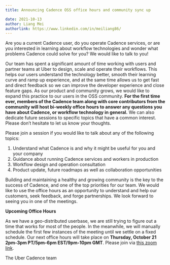 ```yaml
---
title: Announcing Cadence OSS office hours and community sync up

date: 2021-10-13
author: Liang Mei
authorlink: https://www.linkedin.com/in/meiliang86/
---
```


Are you a current Cadence user, do you operate Cadence services, or are you interested in learning about workflow technologies and wonder what problems Cadence could solve for you? We would like to talk to you!


Our team has spent a significant amount of time working with users and partner teams at Uber to design, scale and operate their workflows. This helps our users understand the technology better, smooth their learning curve and ramp up experience, and at the same time allows us to get fast and direct feedback so we can improve the developer experience and close feature gaps. As our product and community grows, we would like to expand this practice to our users in the OSS community. **For the first time ever, members of the Cadence team along with core contributors from the community will host bi-weekly office hours to answer any questions you have about Cadence, or workflow technology in general.** We can also dedicate future sessions to specific topics that have a common interest. Please don’t hesitate to let us know your thoughts.


Please join a session if you would like to talk about any of the following topics:
<ol>
<li>Understand what Cadence is and why it might be useful for you and your company</li>
<li>Guidance about running Cadence services and workers in production</li>
<li>Workflow design and operation consultation</li>
<li>Product update, future roadmaps as well as collaboration opportunities</li>
</ol>


Building and maintaining a healthy and growing community is the key to the success of Cadence, and one of the top priorities for our team. We would like to use the office hours as an opportunity to understand and help our customers, seek feedback, and forge partnerships. We look forward to seeing you in one of the meetings.


**Upcoming Office Hours**


As we have a geo-distributed userbase, we are still trying to figure out a time that works for most of the people. In the meanwhile, we will manually schedule the first few instances of the meeting until we settle on a fixed schedule. Our next office hours will take place on **Thursday, October 21 2pm-3pm PT/5pm-6pm EST/9pm-10pm GMT**. Please join via [this zoom link](https://uber.zoom.us/j/92356466350?pwd=RFVTc2pwV0xoVTdlK3VxN3N2eU5UZz09).


The Uber Cadence team